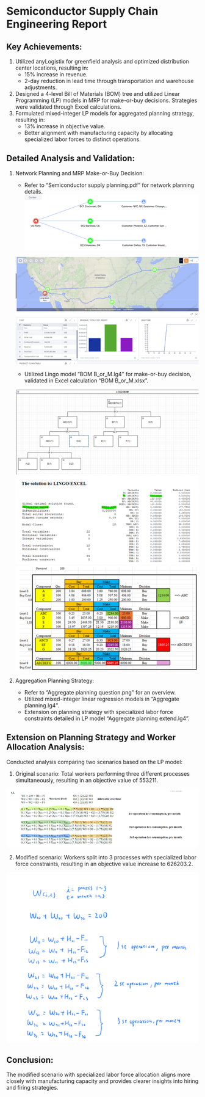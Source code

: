 # Semiconductor Supply Chain Engineering Report

## Key Achievements:
1. Utilized anyLogistix for greenfield analysis and optimized distribution center locations, resulting in:
   - 15% increase in revenue.
   - 2-day reduction in lead time through transportation and warehouse adjustments.
2. Designed a 4-level Bill of Materials (BOM) tree and utilized Linear Programming (LP) models in MRP for make-or-buy decisions. Strategies were validated through Excel calculations.
3. Formulated mixed-integer LP models for aggregated planning strategy, resulting in:
   - 13% increase in objective value.
   - Better alignment with manufacturing capacity by allocating specialized labor forces to distinct operations.

## Detailed Analysis and Validation:
1. Network Planning and MRP Make-or-Buy Decision:
   - Refer to “Semiconductor supply planning.pdf” for network planning details.
   ![Image 1](https://github.com/Johnlee19990908/Semiconductor_Supply_Chain_Engineering/raw/main/readme_image/1.png)

   ![Image 2](https://github.com/Johnlee19990908/Semiconductor_Supply_Chain_Engineering/raw/main/readme_image/2.png)
   - Utilized Lingo model “BOM B_or_M.lg4” for make-or-buy decision, validated in Excel calculation “BOM B_or_M.xlsx”.
   
   ![Image 3](https://github.com/Johnlee19990908/Semiconductor_Supply_Chain_Engineering/raw/main/readme_image/3.png)
   ![Image 4](https://github.com/Johnlee19990908/Semiconductor_Supply_Chain_Engineering/raw/main/readme_image/4.png)
   ![Image 5](https://github.com/Johnlee19990908/Semiconductor_Supply_Chain_Engineering/raw/main/readme_image/5.png)


3. Aggregation Planning Strategy:
   - Refer to “Aggregate planning question.png” for an overview.
   - Utilized mixed-integer linear regression models in “Aggregate planning.lg4”.
   - Extension on planning strategy with specialized labor force constraints detailed in LP model “Aggregate planning extend.lg4”.

## Extension on Planning Strategy and Worker Allocation Analysis:
Conducted analysis comparing two scenarios based on the LP model:
1. Original scenario: Total workers performing three different processes simultaneously, resulting in an objective value of 553211.

![Image 6](https://github.com/Johnlee19990908/Semiconductor_Supply_Chain_Engineering/raw/main/readme_image/6.png)

2. Modified scenario: Workers split into 3 processes with specialized labor force constraints, resulting in an objective value increase to 626203.2.

![Image 7](https://github.com/Johnlee19990908/Semiconductor_Supply_Chain_Engineering/raw/main/readme_image/7.png)

## Conclusion:
The modified scenario with specialized labor force allocation aligns more closely with manufacturing capacity and provides clearer insights into hiring and firing strategies.

